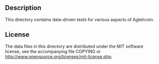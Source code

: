 Description
------------

This directory contains data-driven tests for various aspects of Aglehcoin.

License
--------

The data files in this directory are distributed under the MIT software
license, see the accompanying file COPYING or
http://www.opensource.org/licenses/mit-license.php.

